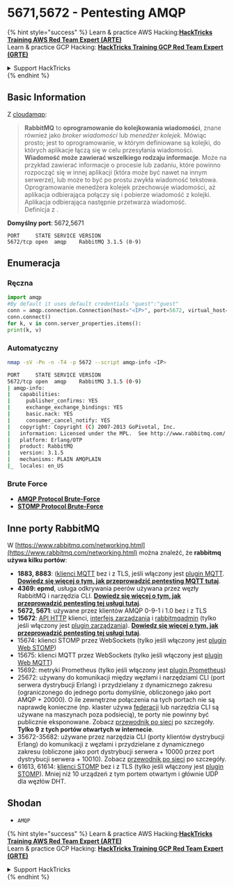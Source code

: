 # 5671,5672 - Pentesting AMQP

{% hint style="success" %}
Learn & practice AWS Hacking:<img src="../.gitbook/assets/arte.png" alt="" data-size="line">[**HackTricks Training AWS Red Team Expert (ARTE)**](https://training.hacktricks.xyz/courses/arte)<img src="../.gitbook/assets/arte.png" alt="" data-size="line">\
Learn & practice GCP Hacking: <img src="../.gitbook/assets/grte.png" alt="" data-size="line">[**HackTricks Training GCP Red Team Expert (GRTE)**<img src="../.gitbook/assets/grte.png" alt="" data-size="line">](https://training.hacktricks.xyz/courses/grte)

<details>

<summary>Support HackTricks</summary>

* Check the [**subscription plans**](https://github.com/sponsors/carlospolop)!
* **Join the** 💬 [**Discord group**](https://discord.gg/hRep4RUj7f) or the [**telegram group**](https://t.me/peass) or **follow** us on **Twitter** 🐦 [**@hacktricks\_live**](https://twitter.com/hacktricks_live)**.**
* **Share hacking tricks by submitting PRs to the** [**HackTricks**](https://github.com/carlospolop/hacktricks) and [**HackTricks Cloud**](https://github.com/carlospolop/hacktricks-cloud) github repos.

</details>
{% endhint %}

## Basic Information

Z [cloudamqp](https://www.cloudamqp.com/blog/2015-05-18-part1-rabbitmq-for-beginners-what-is-rabbitmq.html):

> **RabbitMQ** to **oprogramowanie do kolejkowania wiadomości**, znane również jako _broker wiadomości_ lub _menedżer kolejek._ Mówiąc prosto; jest to oprogramowanie, w którym definiowane są kolejki, do których aplikacje łączą się w celu przesyłania wiadomości.\
> **Wiadomość może zawierać wszelkiego rodzaju informacje**. Może na przykład zawierać informacje o procesie lub zadaniu, które powinno rozpocząć się w innej aplikacji (która może być nawet na innym serwerze), lub może to być po prostu zwykła wiadomość tekstowa. Oprogramowanie menedżera kolejek przechowuje wiadomości, aż aplikacja odbierająca połączy się i pobierze wiadomość z kolejki. Aplikacja odbierająca następnie przetwarza wiadomość.\
> Definicja z .

**Domyślny port**: 5672,5671
```
PORT     STATE SERVICE VERSION
5672/tcp open  amqp    RabbitMQ 3.1.5 (0-9)
```
## Enumeracja

### Ręczna
```python
import amqp
#By default it uses default credentials "guest":"guest"
conn = amqp.connection.Connection(host="<IP>", port=5672, virtual_host="/")
conn.connect()
for k, v in conn.server_properties.items():
print(k, v)
```
### Automatyczny
```bash
nmap -sV -Pn -n -T4 -p 5672 --script amqp-info <IP>

PORT     STATE SERVICE VERSION
5672/tcp open  amqp    RabbitMQ 3.1.5 (0-9)
| amqp-info:
|   capabilities:
|     publisher_confirms: YES
|     exchange_exchange_bindings: YES
|     basic.nack: YES
|     consumer_cancel_notify: YES
|   copyright: Copyright (C) 2007-2013 GoPivotal, Inc.
|   information: Licensed under the MPL.  See http://www.rabbitmq.com/
|   platform: Erlang/OTP
|   product: RabbitMQ
|   version: 3.1.5
|   mechanisms: PLAIN AMQPLAIN
|_  locales: en_US
```
### Brute Force

* [**AMQP Protocol Brute-Force**](../generic-hacking/brute-force.md#amqp-activemq-rabbitmq-qpid-joram-and-solace)
* [**STOMP Protocol Brute-Force**](../generic-hacking/brute-force.md#stomp-activemq-rabbitmq-hornetq-and-openmq)

## Inne porty RabbitMQ

W [https://www.rabbitmq.com/networking.html](https://www.rabbitmq.com/networking.html) można znaleźć, że **rabbitmq używa kilku portów**:

* **1883, 8883**: ([klienci MQTT](http://mqtt.org) bez i z TLS, jeśli włączony jest [plugin MQTT](https://www.rabbitmq.com/mqtt.html). [**Dowiedz się więcej o tym, jak przeprowadzić pentesting MQTT tutaj**](1883-pentesting-mqtt-mosquitto.md).
* **4369: epmd**, usługa odkrywania peerów używana przez węzły RabbitMQ i narzędzia CLI. [**Dowiedz się więcej o tym, jak przeprowadzić pentesting tej usługi tutaj**](4369-pentesting-erlang-port-mapper-daemon-epmd.md).
* **5672, 5671**: używane przez klientów AMQP 0-9-1 i 1.0 bez i z TLS
* **15672**: [API HTTP](https://www.rabbitmq.com/management.html) klienci, [interfejs zarządzania](https://www.rabbitmq.com/management.html) i [rabbitmqadmin](https://www.rabbitmq.com/management-cli.html) (tylko jeśli włączony jest [plugin zarządzania](https://www.rabbitmq.com/management.html)). [**Dowiedz się więcej o tym, jak przeprowadzić pentesting tej usługi tutaj**](15672-pentesting-rabbitmq-management.md).
* 15674: klienci STOMP przez WebSockets (tylko jeśli włączony jest [plugin Web STOMP](https://www.rabbitmq.com/web-stomp.html))
* 15675: klienci MQTT przez WebSockets (tylko jeśli włączony jest [plugin Web MQTT](https://www.rabbitmq.com/web-mqtt.html))
* 15692: metryki Prometheus (tylko jeśli włączony jest [plugin Prometheus](https://www.rabbitmq.com/prometheus.html))
* 25672: używany do komunikacji między węzłami i narzędziami CLI (port serwera dystrybucji Erlang) i przydzielany z dynamicznego zakresu (ograniczonego do jednego portu domyślnie, obliczonego jako port AMQP + 20000). O ile zewnętrzne połączenia na tych portach nie są naprawdę konieczne (np. klaster używa [federacji](https://www.rabbitmq.com/federation.html) lub narzędzia CLI są używane na maszynach poza podsiecią), te porty nie powinny być publicznie eksponowane. Zobacz [przewodnik po sieci](https://www.rabbitmq.com/networking.html) po szczegóły. **Tylko 9 z tych portów otwartych w internecie**.
* 35672-35682: używane przez narzędzia CLI (porty klientów dystrybucji Erlang) do komunikacji z węzłami i przydzielane z dynamicznego zakresu (obliczone jako port dystrybucji serwera + 10000 przez port dystrybucji serwera + 10010). Zobacz [przewodnik po sieci](https://www.rabbitmq.com/networking.html) po szczegóły.
* 61613, 61614: [klienci STOMP](https://stomp.github.io/stomp-specification-1.2.html) bez i z TLS (tylko jeśli włączony jest [plugin STOMP](https://www.rabbitmq.com/stomp.html)). Mniej niż 10 urządzeń z tym portem otwartym i głównie UDP dla węzłów DHT.

## Shodan

* `AMQP`

{% hint style="success" %}
Learn & practice AWS Hacking:<img src="../.gitbook/assets/arte.png" alt="" data-size="line">[**HackTricks Training AWS Red Team Expert (ARTE)**](https://training.hacktricks.xyz/courses/arte)<img src="../.gitbook/assets/arte.png" alt="" data-size="line">\
Learn & practice GCP Hacking: <img src="../.gitbook/assets/grte.png" alt="" data-size="line">[**HackTricks Training GCP Red Team Expert (GRTE)**<img src="../.gitbook/assets/grte.png" alt="" data-size="line">](https://training.hacktricks.xyz/courses/grte)

<details>

<summary>Support HackTricks</summary>

* Check the [**subscription plans**](https://github.com/sponsors/carlospolop)!
* **Join the** 💬 [**Discord group**](https://discord.gg/hRep4RUj7f) or the [**telegram group**](https://t.me/peass) or **follow** us on **Twitter** 🐦 [**@hacktricks\_live**](https://twitter.com/hacktricks_live)**.**
* **Share hacking tricks by submitting PRs to the** [**HackTricks**](https://github.com/carlospolop/hacktricks) and [**HackTricks Cloud**](https://github.com/carlospolop/hacktricks-cloud) github repos.

</details>
{% endhint %}
